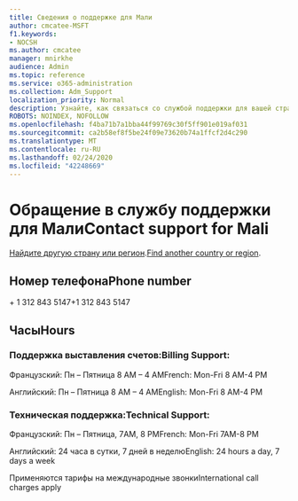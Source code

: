 ```yaml
---
title: Сведения о поддержке для Мали
author: cmcatee-MSFT
f1.keywords:
- NOCSH
ms.author: cmcatee
manager: mnirkhe
audience: Admin
ms.topic: reference
ms.service: o365-administration
ms.collection: Adm_Support
localization_priority: Normal
description: Узнайте, как связаться со службой поддержки для вашей страны или региона.
ROBOTS: NOINDEX, NOFOLLOW
ms.openlocfilehash: f4ba71b7a1bba44f99769c30f5ff901e019af031
ms.sourcegitcommit: ca2b58ef8f5be24f09e73620b74a1ffcf2d4c290
ms.translationtype: MT
ms.contentlocale: ru-RU
ms.lasthandoff: 02/24/2020
ms.locfileid: "42248669"
---
```

# <a name="contact-support-for-mali"></a><span data-ttu-id="4f4cf-103">Обращение в службу поддержки для Мали</span><span class="sxs-lookup"><span data-stu-id="4f4cf-103">Contact support for Mali</span></span>

<span data-ttu-id="4f4cf-104">[Найдите другую страну или регион](../contact-support-for-business-products.md).</span><span class="sxs-lookup"><span data-stu-id="4f4cf-104">[Find another country or region](../contact-support-for-business-products.md).</span></span>

## <a name="phone-number"></a><span data-ttu-id="4f4cf-105">Номер телефона</span><span class="sxs-lookup"><span data-stu-id="4f4cf-105">Phone number</span></span>
<span data-ttu-id="4f4cf-106">+ 1 312 843 5147</span><span class="sxs-lookup"><span data-stu-id="4f4cf-106">+1 312 843 5147</span></span>

## <a name="hours"></a><span data-ttu-id="4f4cf-107">Часы</span><span class="sxs-lookup"><span data-stu-id="4f4cf-107">Hours</span></span>
### <a name="billing-support"></a><span data-ttu-id="4f4cf-108">Поддержка выставления счетов:</span><span class="sxs-lookup"><span data-stu-id="4f4cf-108">Billing Support:</span></span>

<span data-ttu-id="4f4cf-109">Французский: Пн – Пятница 8 AM – 4 AM</span><span class="sxs-lookup"><span data-stu-id="4f4cf-109">French: Mon-Fri 8 AM-4 PM</span></span>

<span data-ttu-id="4f4cf-110">Английский: Пн – Пятница 8 AM – 4 AM</span><span class="sxs-lookup"><span data-stu-id="4f4cf-110">English: Mon-Fri 8 AM-4 PM</span></span>

### <a name="technical-support"></a><span data-ttu-id="4f4cf-111">Техническая поддержка:</span><span class="sxs-lookup"><span data-stu-id="4f4cf-111">Technical Support:</span></span>

<span data-ttu-id="4f4cf-112">Французский: Пн – Пятница, 7AM, 8 PM</span><span class="sxs-lookup"><span data-stu-id="4f4cf-112">French: Mon-Fri 7AM-8 PM</span></span>

<span data-ttu-id="4f4cf-113">Английский: 24 часа в сутки, 7 дней в неделю</span><span class="sxs-lookup"><span data-stu-id="4f4cf-113">English: 24 hours a day, 7 days a week</span></span>

<span data-ttu-id="4f4cf-114">Применяются тарифы на международные звонки</span><span class="sxs-lookup"><span data-stu-id="4f4cf-114">International call charges apply</span></span>